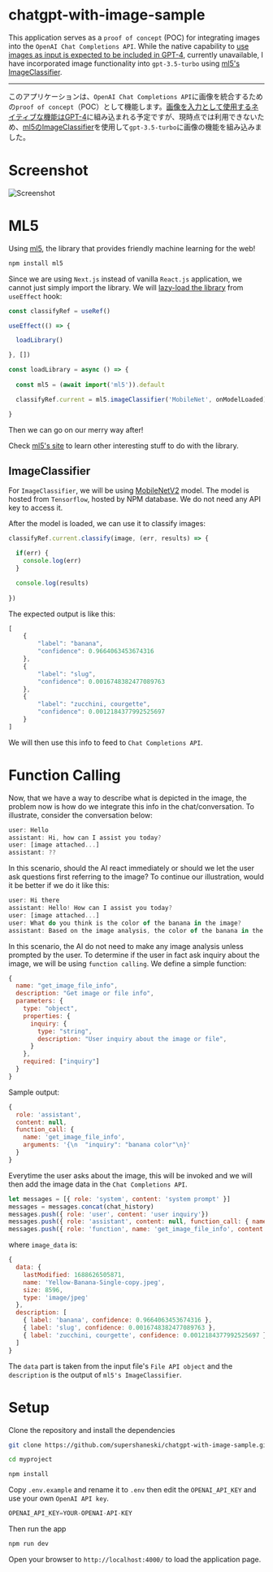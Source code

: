 chatgpt-with-image-sample
======


This application serves as a `proof of concept` (POC) for integrating images into the `OpenAI Chat Completions API`. While the native capability to [use images as input is expected to be included in GPT-4](https://openai.com/research/gpt-4), currently unavailable, I have incorporated image functionality into `gpt-3.5-turbo` using [ml5's ImageClassifier](https://learn.ml5js.org/#/reference/image-classifier).

---

このアプリケーションは、`OpenAI Chat Completions API`に画像を統合するための`proof of concept`（POC）として機能します。[画像を入力として使用するネイティブな機能はGPT-4](https://openai.com/research/gpt-4)に組み込まれる予定ですが、現時点では利用できないため、[ml5のImageClassifier](https://learn.ml5js.org/#/reference/image-classifier)を使用して`gpt-3.5-turbo`に画像の機能を組み込みました。


# Screenshot

<picture>
 <source media="(prefers-color-scheme: dark)" srcset="./docs/screenshot1.png">
 <source media="(prefers-color-scheme: light)" srcset="./docs/screenshot2.png">
 <img alt="Screenshot" src="./docs/screenshot2.png">
</picture>

# ML5

Using [ml5](https://github.com/ml5js/ml5-library#readme), the library that provides friendly machine learning for the web!

```sh
npm install ml5
```

Since we are using `Next.js` instead of vanilla `React.js` application, we cannot just simply import the library. We will [lazy-load the library](https://nextjs.org/docs/pages/building-your-application/optimizing/lazy-loading) from `useEffect` hook:

```javascript
const classifyRef = useRef()

useEffect(() => {

  loadLibrary()

}, [])

const loadLibrary = async () => {
    
  const ml5 = (await import('ml5')).default

  classifyRef.current = ml5.imageClassifier('MobileNet', onModelLoaded)

}
```

Then we can go on our merry way after!

Check [ml5's site](https://learn.ml5js.org/#/reference/index) to learn other interesting stuff to do with the library.


## ImageClassifier

For `ImageClassifier`, we will be using [MobileNetV2](https://learn.ml5js.org/#/reference/image-classifier?id=model-and-data-provenance) model. The model is hosted from `Tensorflow`, hosted by NPM database. We do not need any API key to access it.

After the model is loaded, we can use it to classify images:

```javascript
classifyRef.current.classify(image, (err, results) => {

  if(err) {
    console.log(err)
  }

  console.log(results)
  
})
```

The expected output is like this:

```javascript
[
    {
        "label": "banana",
        "confidence": 0.9664063453674316
    },
    {
        "label": "slug",
        "confidence": 0.0016748382477089763
    },
    {
        "label": "zucchini, courgette",
        "confidence": 0.0012184377992525697
    }
]
```

We will then use this info to feed to `Chat Completions API`.


# Function Calling

Now, that we have a way to describe what is depicted in the image, the problem now is how do we integrate this info in the chat/conversation. To illustrate, consider the conversation below:

```javascript
user: Hello
assistant: Hi, how can I assist you today?
user: [image attached...]
assistant: ??
```

In this scenario, should the AI react immediately or should we let the user ask questions first referring to the image? To continue our illustration, would it be better if we do it like this:

```javascript
user: Hi there
assistant: Hello! How can I assist you today?
user: [image attached...]
user: What do you think is the color of the banana in the image?
assistant: Based on the image analysis, the color of the banana in the image is yellow.
```

In this scenario, the AI do not need to make any image analysis unless prompted by the user. To determine if the user in fact ask inquiry about the image, we will be using `function calling`. We define a simple function:

```javascript
{
  name: "get_image_file_info",
  description: "Get image or file info",
  parameters: {
    type: "object",
    properties: {
      inquiry: {
        type: "string",
        description: "User inquiry about the image or file",
      }
    },
    required: ["inquiry"]
  }
}
```

Sample output:

```javascript
{
  role: 'assistant',
  content: null,
  function_call: {
    name: 'get_image_file_info',
    arguments: '{\n  "inquiry": "banana color"\n}'
  }
}
```


Everytime the user asks about the image, this will be invoked and we will then add the image data in the `Chat Completions API`.

```javascript
let messages = [{ role: 'system', content: 'system prompt' }]
messages = messages.concat(chat_history)
messages.push({ role: 'user', content: 'user inquiry'})
messages.push({ role: 'assistant', content: null, function_call: { name: 'get_image_file_info', arguments: ''{\n  "inquiry": "banana color"\n}'' }})
messages.push({ role: 'function', name: 'get_image_file_info', content: image_data })
```

where `image_data` is:

```javascript
{
  data: {
    lastModified: 1688626505871,
    name: 'Yellow-Banana-Single-copy.jpeg',
    size: 8596,
    type: 'image/jpeg'
  },
  description: [
    { label: 'banana', confidence: 0.9664063453674316 },
    { label: 'slug', confidence: 0.0016748382477089763 },
    { label: 'zucchini, courgette', confidence: 0.0012184377992525697 }
  ]
}
```

The `data` part is taken from the input file's `File API object` and the `description` is the output of `ml5's ImageClassifier`.


# Setup

Clone the repository and install the dependencies

```sh
git clone https://github.com/supershaneski/chatgpt-with-image-sample.git myproject

cd myproject

npm install
```

Copy `.env.example` and rename it to `.env` then edit the `OPENAI_API_KEY` and use your own `OpenAI API key`.

```javascript
OPENAI_API_KEY=YOUR-OPENAI-API-KEY
```

Then run the app

```sh
npm run dev
```

Open your browser to `http://localhost:4000/` to load the application page.

